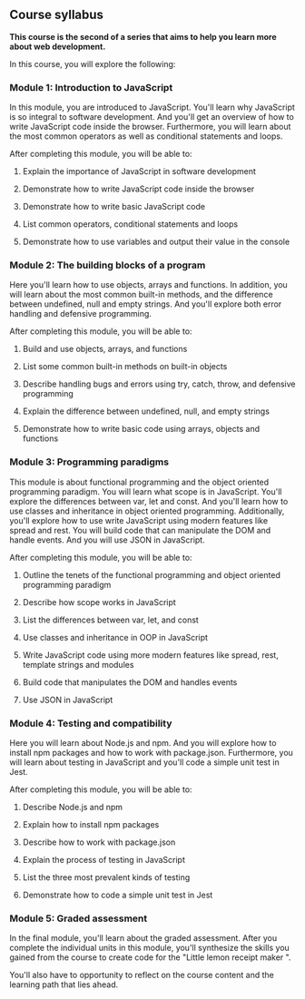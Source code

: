 ## Course syllabus
**This course is the second of a series that aims to help you learn more about web development.**

In this course, you will explore the following:

### Module 1: Introduction to JavaScript

In this module, you are introduced to JavaScript. You'll learn why JavaScript is so integral to software development. And you'll get an overview of how to write JavaScript code inside the browser. Furthermore, you will learn about the most common operators as well as conditional statements and loops.

After completing this module, you will be able to:

1. Explain the importance of JavaScript in software development

2. Demonstrate how to write JavaScript code inside the browser

3. Demonstrate how to write basic JavaScript code

4. List common operators, conditional statements and loops

5. Demonstrate how to use variables and output their value in the console

      

### Module 2: The building blocks of a program

Here you'll learn how to use objects, arrays and functions. In addition, you will learn about the most common built-in methods, and the difference between undefined, null and empty strings. And you'll explore both error handling and defensive programming.

After completing this module, you will be able to:

1. Build and use objects, arrays, and functions

2. List some common built-in methods on built-in objects

3. Describe handling bugs and errors using try, catch, throw, and defensive programming

4. Explain the difference between undefined, null, and empty strings  

5. Demonstrate how to write basic code using arrays, objects and functions   


### Module 3: Programming paradigms

This module is about functional programming and the object oriented programming paradigm. You will learn what scope is in JavaScript. You'll explore the differences between var, let and const. And you'll learn how to use classes and inheritance in object oriented programming. Additionally, you'll explore how to use write JavaScript using modern features like spread and rest.  You will build code that can manipulate the DOM and handle events. And you will use JSON in JavaScript.

After completing this module, you will be able to:

1. Outline the tenets of the functional programming and object oriented programming paradigm

2. Describe how scope works in JavaScript

3. List the differences between var, let, and const

4. Use classes and inheritance in OOP in JavaScript

5. Write JavaScript code using more modern features like spread, rest, template strings and modules

6. Build code that manipulates the DOM and handles events

7. Use JSON in JavaScript

            

### Module 4: Testing and compatibility

Here you will learn about Node.js and npm. And you will explore how to install npm packages and how to work with package.json. Furthermore, you will learn about testing in JavaScript and you'll code a simple unit test in Jest.

After completing this module, you will be able to:

1. Describe Node.js and npm

2. Explain how to install npm packages

3. Describe how to work with package.json

4. Explain the process of testing in JavaScript

5. List the three most prevalent kinds of testing

6. Demonstrate how to code a simple unit test in Jest

      

### Module 5: Graded assessment

In the final module, you'll learn about the graded assessment. After you complete the individual units in this module, you'll synthesize the skills you gained from the course to create code for the "Little lemon receipt maker ". 

You'll also have to opportunity to reflect on the course content and the learning path that lies ahead.    


